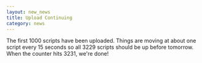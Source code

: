 ```yaml
---
layout: new_news
title: Upload Continuing
category: news
---
```


The first 1000 scripts have been uploaded.  Things are moving at about
one script every 15 seconds so all 3229 scripts should be up before tomorrow.
When the counter hits 3231, we're done!

